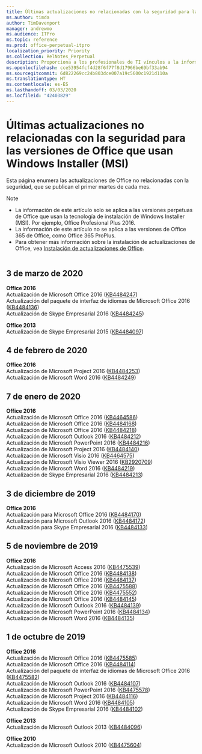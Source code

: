 ```yaml
---
title: Últimas actualizaciones no relacionadas con la seguridad para las versiones de Office que usan Windows Installer (MSI)
ms.author: timda
author: TimDavenport
manager: andrewmo
ms.audience: ITPro
ms.topic: reference
ms.prod: office-perpetual-itpro
localization_priority: Priority
ms.collection: RelNotes_Perpetual
description: Proporciona a los profesionales de TI vínculos a la información de las últimas actualizaciones no relacionadas con la seguridad de las versiones perpetuas de Office 2016, Office 2013 y Office 2010.
ms.openlocfilehash: cce53954fcf4d28f6f77f8d17966be69bf33ab94
ms.sourcegitcommit: 6d822269cc24b803dce007a19c5600c1921d110a
ms.translationtype: HT
ms.contentlocale: es-ES
ms.lasthandoff: 03/03/2020
ms.locfileid: "42403829"
---
```

# <a name="latest-non-security-updates-for-versions-of-office-that-use-windows-installer-msi"></a>Últimas actualizaciones no relacionadas con la seguridad para las versiones de Office que usan Windows Installer (MSI)

Esta página enumera las actualizaciones de Office no relacionadas con la seguridad, que se publican el primer martes de cada mes.

> [!NOTE]
> - La información de este artículo solo se aplica a las versiones perpetuas de Office que usan la tecnología de instalación de Windows Installer (MSI). Por ejemplo, Office Profesional Plus 2016.
> - La información de este artículo no se aplica a las versiones de Office 365 de Office, como Office 365 ProPlus.
> - Para obtener más información sobre la instalación de actualizaciones de Office, vea [Instalación de actualizaciones de Office](https://support.office.com/article/2ab296f3-7f03-43a2-8e50-46de917611c5).
<br/><br/>

## <a name="march-3-2020"></a>3 de marzo de 2020

**Office 2016**<br/>
Actualización de Microsoft Office 2016 ([KB4484247](https://support.microsoft.com/help/4484247))<br/> Actualización del paquete de interfaz de idiomas de Microsoft Office 2016 ([KB4484136](https://support.microsoft.com/help/4484136))<br/>
Actualización de Skype Empresarial 2016 ([KB4484245](https://support.microsoft.com/help/4484245)) <br/>

**Office 2013**<br/>
Actualización de Skype Empresarial 2015 ([KB4484097](https://support.microsoft.com/help/4484097))<br/>


## <a name="february-4-2020"></a>4 de febrero de 2020

**Office 2016**<br/>
Actualización de Microsoft Project 2016 ([KB4484253](https://support.microsoft.com/help/4484253)) <br/>
Actualización de Microsoft Word 2016 ([KB4484249](https://support.microsoft.com/help/4484249)) <br/>

## <a name="january-7-2020"></a>7 de enero de 2020

**Office 2016**<br/>
Actualización de Microsoft Office 2016 ([KB4464586](https://support.microsoft.com/help/4464586)) <br/>
Actualización de Microsoft Office 2016 ([KB4484168](https://support.microsoft.com/help/4484168)) <br/>
Actualización de Microsoft Office 2016 ([KB4484218](https://support.microsoft.com/help/4484218)) <br/>
Actualización de Microsoft Outlook 2016 ([KB4484212](https://support.microsoft.com/help/4484212)) <br/>
Actualización de Microsoft PowerPoint 2016 ([KB4484216](https://support.microsoft.com/help/4484216)) <br/>
Actualización de Microsoft Project 2016 ([KB4484140](https://support.microsoft.com/help/4484140)) <br/>
Actualización de Microsoft Visio 2016 ([KB4464575](https://support.microsoft.com/help/4464575)) <br/>
Actualización de Microsoft Visio Viewer 2016 ([KB2920709](https://support.microsoft.com/help/2920709)) <br/>
Actualización de Microsoft Word 2016 ([KB4484219](https://support.microsoft.com/help/4484219)) <br/>
Actualización de Skype Empresarial 2016 ([KB4484213](https://support.microsoft.com/help/4484213)) <br/>


## <a name="december-3-2019"></a>3 de diciembre de 2019

**Office 2016**<br/>
Actualización para Microsoft Office 2016 ([KB4484170](https://support.microsoft.com/help/4484170)) <br/>
Actualización para Microsoft Outlook 2016 ([KB4484172](https://support.microsoft.com/help/4484172)) <br/>
Actualización para Skype Empresarial 2016 ([KB4484133](https://support.microsoft.com/help/4484133)) <br/>

## <a name="november-5-2019"></a>5 de noviembre de 2019

**Office 2016**<br/>
Actualización de Microsoft Access 2016 ([KB4475539](https://support.microsoft.com/help/4475539)) <br/>
Actualización de Microsoft Office 2016 ([KB4484138](https://support.microsoft.com/help/4484138)) <br/>
Actualización de Microsoft Office 2016 ([KB4484137](https://support.microsoft.com/help/4484137)) <br/>
Actualización de Microsoft Office 2016 ([KB4475588](https://support.microsoft.com/help/4475588)) <br/>
Actualización de Microsoft Office 2016 ([KB4475552](https://support.microsoft.com/help/4475552)) <br/>
Actualización de Microsoft Office 2016 ([KB4484145](https://support.microsoft.com/help/4484145)) <br/>
Actualización de Microsoft Outlook 2016 ([KB4484139](https://support.microsoft.com/help/4484139)) <br/>
Actualización de Microsoft PowerPoint 2016 ([KB4484134](https://support.microsoft.com/help/4484134)) <br/>
Actualización de Microsoft Word 2016 ([KB4484135](https://support.microsoft.com/help/4484135)) <br/>

## <a name="october-1-2019"></a>1 de octubre de 2019

**Office 2016**<br/>
Actualización de Microsoft Office 2016 ([KB4475585](https://support.microsoft.com/help/4475585)) <br/> Actualización de Microsoft Office 2016 ([KB4484114](https://support.microsoft.com/help/4484114)) <br/>
Actualización del paquete de interfaz de idiomas de Microsoft Office 2016 ([KB4475582](https://support.microsoft.com/help/4475582))<br/>
Actualización de Microsoft Outlook 2016 ([KB4484107](https://support.microsoft.com/help/4484107)) <br/>
Actualización de Microsoft PowerPoint 2016 ([KB4475578](https://support.microsoft.com/help/4475578)) <br/>
Actualización de Microsoft Project 2016 ([KB4484116](https://support.microsoft.com/help/4484116)) <br/>
Actualización de Microsoft Word 2016 ([KB4484105](https://support.microsoft.com/help/4484105)) <br/>
Actualización de Skype Empresarial 2016 ([KB4484102](https://support.microsoft.com/help/4484102)) <br/>

**Office 2013**<br/>
Actualización de Microsoft Outlook 2013 ([KB4484096](https://support.microsoft.com/help/4484096))<br/>

**Office 2010**<br/>
Actualización de Microsoft Outlook 2010 ([KB4475604](https://support.microsoft.com/help/4475604))<br/><br/>

